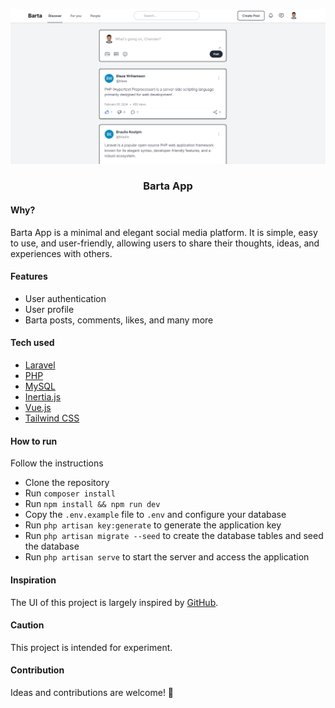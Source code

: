 ![Project screenshot](./public/images/project-screenshot.PNG)

<h3 align="center">Barta App</h3>

#### Why?
Barta App is a minimal and elegant social media platform. 
It is simple, easy to use, and user-friendly, allowing users 
to share their thoughts, ideas, and experiences with others.

#### Features
- User authentication
- User profile
- Barta posts, comments, likes, and many more

#### Tech used

- [Laravel](https://laravel.com)
- [PHP](https://www.php.net)
- [MySQL](https://www.mysql.com)
- [Inertia.js](https://inertiajs.com)
- [Vue.js](https://vuejs.org)
- [Tailwind CSS](https://tailwindcss.com)

#### How to run
Follow the instructions

- Clone the repository
- Run `composer install`
- Run `npm install && npm run dev`
- Copy the `.env.example` file to `.env` and configure your database
- Run `php artisan key:generate` to generate the application key
- Run `php artisan migrate --seed` to create the database tables and seed the database
- Run `php artisan serve` to start the server and access the application

#### Inspiration

The UI of this project is largely inspired by [GitHub](https://github.com/alnahian2003/barta-template).

#### Caution
This project is intended for experiment.

#### Contribution
Ideas and contributions are welcome! 🙌





